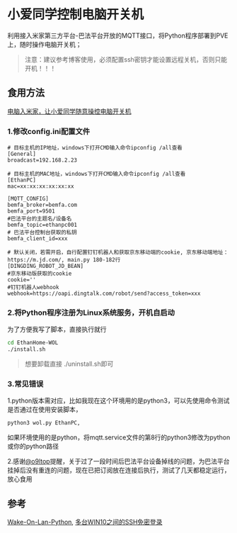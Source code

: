 # 小爱同学控制电脑开关机

利用接入米家第三方平台-巴法平台开放的MQTT接口，将Python程序部署到PVE上，随时操作电脑开关机；

> 注意：建议参考博客使用，必须配置ssh密钥才能设置远程关机，否则只能开机！！！

## 食用方法

[电脑入米家，让小爱同学随意操控电脑开关机](https://blog.csdn.net/cgy233/article/details/127407571)

### 1.修改config.ini配置文件

```dosini
# 目标主机的IP地址，windows下打开CMD输入命令ipconfig /all查看
[General]
broadcast=192.168.2.23

# 目标主机的MAC地址，windows下打开CMD输入命令ipconfig /all查看
[EthanPC]
mac=xx:xx:xx:xx:xx:xx

[MQTT_CONFIG]
bemfa_broker=bemfa.com
bemfa_port=9501
#巴法平台的主题名/设备名
bemfa_topic=ethanpc001
# 巴法平台控制台获取的私钥
bemfa_client_id=xxx

# 默认关闭，若需开启，自行配置钉钉机器人和获取京东移动端的cookie, 京东移动端地址：https://m.jd.com/, main.py 180-182行
[DINGDING_ROBOT_JD_BEAN]
#京东移动版获取的cookie
cookie=''
#钉钉机器人webhook
webhook=https://oapi.dingtalk.com/robot/send?access_token=xxx

```

### 2.将Python程序注册为Linux系统服务，开机自启动

为了方便我写了脚本，直接执行就行

```bash
cd EthanHome-WOL
./install.sh

```

> 想要卸载直接 ./uninstall.sh即可

### 3.常见错误

1.python版本需对应，比如我现在这个环境用的是python3，可以先使用命令测试是否通过在使用安装脚本，

```bash
python3 wol.py EthanPC,
```

如果环境使用的是python，将mqtt.service文件的第8行的python3修改为python或你的python路径

2.感谢[@o9ltop](https://github.com/o9ltop)提醒，关于过了一段时间后巴法平台设备掉线的问题，为巴法平台挂掉后没有重连的问题，现在已把订阅放在连接后执行，测试了几天都稳定运行，放心食用

## 参考

[Wake-On-Lan-Python](https://github.com/bentasker/Wake-On-Lan-Python),
[多台WIN10之间的SSH免密登录](https://zhuanlan.zhihu.com/p/111812831)

